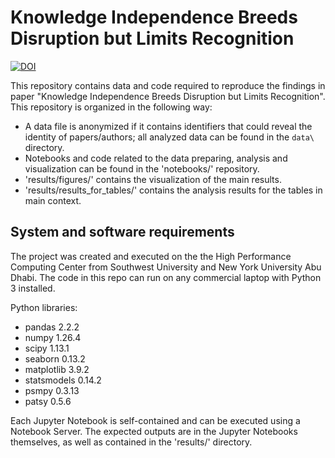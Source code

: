 # Knowledge Independence Breeds Disruption but Limits Recognition

[![DOI](https://zenodo.org/badge/991603851.svg)](https://doi.org/10.5281/zenodo.15534384)

This repository contains data and code required to reproduce the findings in paper "Knowledge Independence Breeds Disruption but Limits Recognition". This repository is organized in the following way:

- A data file is anonymized if it contains identifiers that could reveal the identity of papers/authors; all analyzed data can be found in the `data\` directory.
- Notebooks and code related to the data preparing, analysis and visualization can be found in the 'notebooks/' repository.
- 'results/figures/' contains the visualization of the main results.
- 'results/results_for_tables/' contains the analysis results for the tables in main context.


## System and software requirements

The project was created and executed on the the High Performance Computing Center from Southwest University and New York University Abu Dhabi. The code in this repo can run on any commercial laptop with Python 3 installed.

Python libraries:

- pandas 2.2.2
- numpy 1.26.4
- scipy 1.13.1
- seaborn 0.13.2
- matplotlib 3.9.2
- statsmodels 0.14.2
- psmpy 0.3.13
- patsy 0.5.6


Each Jupyter Notebook is self-contained and can be executed using a Notebook Server. The expected outputs are in the Jupyter Notebooks themselves, as well as contained in the 'results/' directory.

